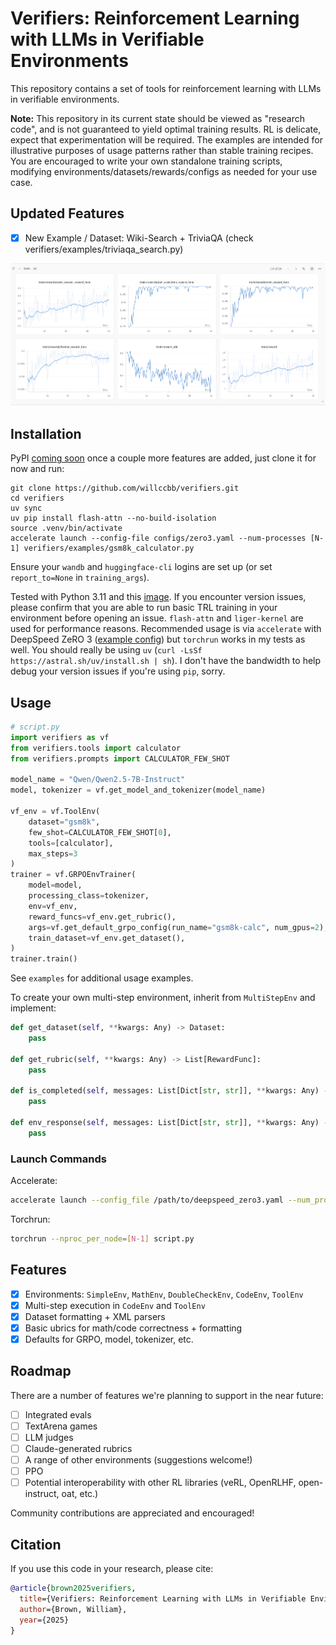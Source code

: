 # Verifiers: Reinforcement Learning with LLMs in Verifiable Environments

This repository contains a set of tools for reinforcement learning with LLMs in verifiable environments. 

**Note:** This repository in its current state should be viewed as "research code", and is not guaranteed to yield optimal training results. RL is delicate, expect that experimentation will be required. The examples are intended for illustrative purposes of usage patterns rather than stable training recipes. You are encouraged to write your own standalone training scripts, modifying environments/datasets/rewards/configs as needed for your use case.

## Updated Features

- [X] New Example / Dataset: Wiki-Search + TriviaQA (check verifiers/examples/triviaqa_search.py)

![Results of Multi-Step GRPO on TriviaQA + Wiki-Search](Figures/triviaqa_results.png)


## Installation

PyPI [coming soon](https://pypi.org/project/verifiers/) once a couple more features are added, just clone it for now and run:
```
git clone https://github.com/willccbb/verifiers.git
cd verifiers
uv sync
uv pip install flash-attn --no-build-isolation
source .venv/bin/activate
accelerate launch --config-file configs/zero3.yaml --num-processes [N-1] verifiers/examples/gsm8k_calculator.py
```


Ensure your `wandb` and `huggingface-cli` logins are set up (or set `report_to=None` in `training_args`).

Tested with Python 3.11 and this [image](https://hub.docker.com/layers/pytorch/pytorch/2.5.1-cuda12.1-cudnn9-devel/images/sha256-e8e63dd7baca894ba11fe1ba48a52a550793c8974f89b533d697784dd20a4dc0). If you encounter version issues, please confirm that you are able to run basic TRL training in your environment before opening an issue. `flash-attn` and `liger-kernel` are used for performance reasons. Recommended usage is via `accelerate` with DeepSpeed ZeRO 3 ([example config](https://github.com/huggingface/trl/blob/main/examples/accelerate_configs/deepspeed_zero3.yaml)) but `torchrun` works in my tests as well. You should really be using `uv` (`curl -LsSf https://astral.sh/uv/install.sh | sh`). I don't have the bandwidth to help debug your version issues if you're using `pip`, sorry.

## Usage

```python
# script.py
import verifiers as vf
from verifiers.tools import calculator
from verifiers.prompts import CALCULATOR_FEW_SHOT

model_name = "Qwen/Qwen2.5-7B-Instruct"
model, tokenizer = vf.get_model_and_tokenizer(model_name)

vf_env = vf.ToolEnv(
    dataset="gsm8k",
    few_shot=CALCULATOR_FEW_SHOT[0],
    tools=[calculator],
    max_steps=3
)
trainer = vf.GRPOEnvTrainer(
    model=model,
    processing_class=tokenizer,
    env=vf_env,
    reward_funcs=vf_env.get_rubric(),
    args=vf.get_default_grpo_config(run_name="gsm8k-calc", num_gpus=2),
    train_dataset=vf_env.get_dataset(),
)
trainer.train()
```
See `examples` for additional usage examples. 

To create your own multi-step environment, inherit from `MultiStepEnv` and implement:
```python
def get_dataset(self, **kwargs: Any) -> Dataset:
    pass

def get_rubric(self, **kwargs: Any) -> List[RewardFunc]:
    pass

def is_completed(self, messages: List[Dict[str, str]], **kwargs: Any) -> bool:
    pass

def env_response(self, messages: List[Dict[str, str]], **kwargs: Any) -> Dict[str, str]:
    pass
```

### Launch Commands
Accelerate:
```bash
accelerate launch --config_file /path/to/deepspeed_zero3.yaml --num_processes [N-1] script.py
```
Torchrun:
```bash
torchrun --nproc_per_node=[N-1] script.py
```

## Features
- [X] Environments: `SimpleEnv`, `MathEnv`, `DoubleCheckEnv`, `CodeEnv`, `ToolEnv`
- [X] Multi-step execution in `CodeEnv` and `ToolEnv`
- [X] Dataset formatting + XML parsers
- [X] Basic ubrics for math/code correctness + formatting
- [X] Defaults for GRPO, model, tokenizer, etc.

## Roadmap

There are a number of features we're planning to support in the near future:
- [ ] Integrated evals
- [ ] TextArena games
- [ ] LLM judges
- [ ] Claude-generated rubrics
- [ ] A range of other environments (suggestions welcome!)
- [ ] PPO
- [ ] Potential interoperability with other RL libraries (veRL, OpenRLHF, open-instruct, oat, etc.)

Community contributions are appreciated and encouraged!

## Citation

If you use this code in your research, please cite:

```bibtex
@article{brown2025verifiers,
  title={Verifiers: Reinforcement Learning with LLMs in Verifiable Environments},
  author={Brown, William},
  year={2025}
}
```
